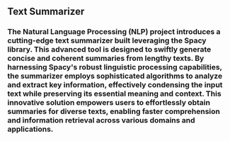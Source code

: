 ## Text Summarizer
### The Natural Language Processing (NLP) project introduces a cutting-edge text summarizer built leveraging the Spacy library. This advanced tool is designed to swiftly generate concise and coherent summaries from lengthy texts. By harnessing Spacy's robust linguistic processing capabilities, the summarizer employs sophisticated algorithms to analyze and extract key information, effectively condensing the input text while preserving its essential meaning and context. This innovative solution empowers users to effortlessly obtain summaries for diverse texts, enabling faster comprehension and information retrieval across various domains and applications.
